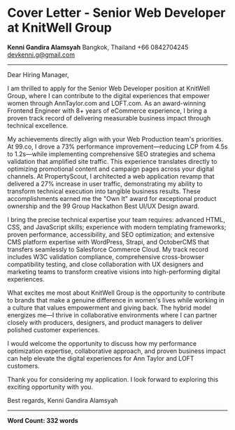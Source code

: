 # Cover Letter - Senior Web Developer at KnitWell Group

**Kenni Gandira Alamsyah**
Bangkok, Thailand
+66 0842704245
devkenni.g@gmail.com

---

Dear Hiring Manager,

I am thrilled to apply for the Senior Web Developer position at KnitWell Group, where I can contribute to the digital experiences that empower women through AnnTaylor.com and LOFT.com. As an award-winning Frontend Engineer with 8+ years of eCommerce experience, I bring a proven track record of delivering measurable business impact through technical excellence.

My achievements directly align with your Web Production team's priorities. At 99.co, I drove a 73% performance improvement—reducing LCP from 4.5s to 1.2s—while implementing comprehensive SEO strategies and schema validation that amplified site traffic. This experience translates directly to optimizing promotional content and campaign pages across your digital channels. At PropertyScout, I architected a web application revamp that delivered a 27% increase in user traffic, demonstrating my ability to transform technical execution into tangible business results. These accomplishments earned me the "Own It" award for exceptional product ownership and the 99 Group Hackathon Best UI/UX Design award.

I bring the precise technical expertise your team requires: advanced HTML, CSS, and JavaScript skills; experience with modern templating frameworks; proven performance, accessibility, and SEO optimization; and extensive CMS platform expertise with WordPress, Strapi, and OctoberCMS that transfers seamlessly to Salesforce Commerce Cloud. My track record includes W3C validation compliance, comprehensive cross-browser compatibility testing, and close collaboration with UX designers and marketing teams to transform creative visions into high-performing digital experiences.

What excites me most about KnitWell Group is the opportunity to contribute to brands that make a genuine difference in women's lives while working in a culture that values empowerment and giving back. The hybrid model energizes me—I thrive in collaborative environments where I can partner closely with producers, designers, and product managers to deliver polished customer experiences.

I would welcome the opportunity to discuss how my performance optimization expertise, collaborative approach, and proven business impact can help elevate the digital experiences for Ann Taylor and LOFT customers.

Thank you for considering my application. I look forward to exploring this exciting opportunity with you.

Best regards,
Kenni Gandira Alamsyah

---

**Word Count: 332 words**
